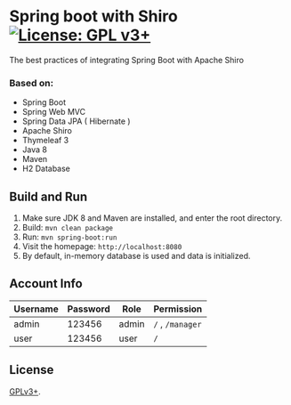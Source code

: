 # Spring boot with Shiro [![License: GPL v3+](https://img.shields.io/badge/License-GPL%20v3%2B-blue.svg)](https://www.gnu.org/licenses/gpl-3.0)
The best practices of integrating Spring Boot with Apache Shiro

### Based on:
- Spring Boot
- Spring Web MVC
- Spring Data JPA ( Hibernate )
- Apache Shiro
- Thymeleaf 3
- Java 8
- Maven
- H2 Database

## Build and Run
1. Make sure JDK 8 and Maven are installed, and enter the root directory.
2. Build: `mvn clean package`
3. Run: `mvn spring-boot:run`
4. Visit the homepage: `http://localhost:8080`
5. By default, in-memory database is used and data is initialized. 

## Account Info
| Username | Password | Role  | Permission       |
|----------|----------|-------|------------------|
| admin    | 123456   | admin | `/` , `/manager` |
| user     | 123456   | user  | `/`              |


## License
[GPLv3+](LICENSE).